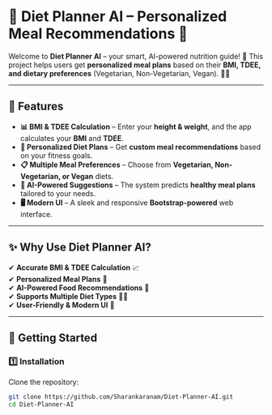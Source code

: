 # 🥗 Diet Planner AI – Personalized Meal Recommendations 🍎  

Welcome to **Diet Planner AI** – your smart, AI-powered nutrition guide! 🌟 This project helps users get **personalized meal plans** based on their **BMI, TDEE, and dietary preferences** (Vegetarian, Non-Vegetarian, Vegan). 🏋️‍♂️  

---

## 🌟 Features  

- **📊 BMI & TDEE Calculation** – Enter your **height & weight**, and the app calculates your **BMI** and **TDEE**.  
- **🥗 Personalized Diet Plans** – Get **custom meal recommendations** based on your fitness goals.  
- **📋 Multiple Meal Preferences** – Choose from **Vegetarian, Non-Vegetarian, or Vegan** diets.  
- **🧠 AI-Powered Suggestions** – The system predicts **healthy meal plans** tailored to your needs.  
- **🖥️ Modern UI** – A sleek and responsive **Bootstrap-powered** web interface.  

---

## ✨ Why Use Diet Planner AI?  

✔ **Accurate BMI & TDEE Calculation** 📈  
✔ **Personalized Meal Plans** 🥦  
✔ **AI-Powered Food Recommendations** 🤖  
✔ **Supports Multiple Diet Types** 🌱🍗  
✔ **User-Friendly & Modern UI** 🎨  

---

## 🚀 Getting Started  

### 1️⃣ Installation  

Clone the repository:  
```bash
git clone https://github.com/Sharankaranam/Diet-Planner-AI.git
cd Diet-Planner-AI
